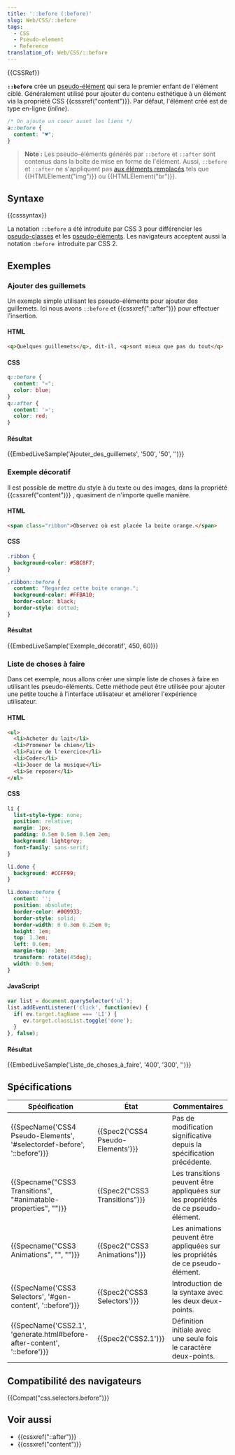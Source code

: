 ```yaml
---
title: '::before (:before)'
slug: Web/CSS/::before
tags:
  - CSS
  - Pseudo-element
  - Reference
translation_of: Web/CSS/::before
---
```

{{CSSRef}}

**`::before`** crée un [pseudo-élément](/fr/docs/Web/CSS/Pseudo-éléments) qui sera le premier enfant de l'élément ciblé. Généralement utilisé pour ajouter du contenu esthétique à un élément via la propriété CSS {{cssxref("content")}}. Par défaut, l'élément créé est de type en-ligne (_inline_).

```css
/* On ajoute un coeur avant les liens */
a::before {
  content: "♥";
}
```

> **Note :** Les pseudo-éléments générés par `::before` et `::after` sont contenus dans la boîte de mise en forme de l'élément. Aussi, `::before` et `::after` ne s'appliquent pas [aux éléments remplacés](/fr/docs/Web/CSS/Élément_remplacé) tels que {{HTMLElement("img")}} ou {{HTMLElement("br")}}.

## Syntaxe

{{csssyntax}}

La notation `::before` a été introduite par CSS 3 pour différencier les [pseudo-classes](/fr/docs/Web/CSS/Pseudo-classes) et les [pseudo-éléments](/fr/docs/Web/CSS/Pseudo-éléments). Les navigateurs acceptent aussi la notation `:before `introduite par CSS 2.

## Exemples

### Ajouter des guillemets

Un exemple simple utilisant les pseudo-éléments pour ajouter des guillemets. Ici nous avons `::before` et {{cssxref("::after")}} pour effectuer l'insertion.

#### HTML

```html
<q>Quelques guillemets</q>, dit-il, <q>sont mieux que pas du tout</q>
```

#### CSS

```css
q::before {
  content: "«";
  color: blue;
}
q::after {
  content: '»';
  color: red;
}
```

#### Résultat

{{EmbedLiveSample('Ajouter_des_guillemets', '500', '50', '')}}

### Exemple décoratif

Il est possible de mettre du style à du texte ou des images, dans la propriété {{cssxref("content")}} , quasiment de n'importe quelle manière.

#### HTML

```html
<span class="ribbon">Observez où est placée la boite orange.</span>
```

#### CSS

```css
.ribbon {
  background-color: #5BC8F7;
}

.ribbon::before {
  content: "Regardez cette boite orange.";
  background-color: #FFBA10;
  border-color: black;
  border-style: dotted;
}
```

#### Résultat

{{EmbedLiveSample('Exemple_décoratif', 450, 60)}}

### Liste de choses à faire

Dans cet exemple, nous allons créer une simple liste de choses à faire en utilisant les pseudo-éléments. Cette méthode peut être utilisée pour ajouter une petite touche à l'interface utilisateur et améliorer l'expérience utilisateur.

#### HTML

```html
<ul>
  <li>Acheter du lait</li>
  <li>Promener le chien</li>
  <li>Faire de l'exercice</li>
  <li>Coder</li>
  <li>Jouer de la musique</li>
  <li>Se reposer</li>
</ul>
```

#### CSS

```css
li {
  list-style-type: none;
  position: relative;
  margin: 1px;
  padding: 0.5em 0.5em 0.5em 2em;
  background: lightgrey;
  font-family: sans-serif;
}

li.done {
  background: #CCFF99;
}

li.done::before {
  content: '';
  position: absolute;
  border-color: #009933;
  border-style: solid;
  border-width: 0 0.3em 0.25em 0;
  height: 1em;
  top: 1.3em;
  left: 0.6em;
  margin-top: -1em;
  transform: rotate(45deg);
  width: 0.5em;
}
```

#### JavaScript

```js
var list = document.querySelector('ul');
list.addEventListener('click', function(ev) {
  if( ev.target.tagName === 'LI') {
     ev.target.classList.toggle('done');
  }
}, false);
```

#### Résultat

{{EmbedLiveSample('Liste_de_choses_à_faire', '400', '300', '')}}

## Spécifications

| Spécification                                                                                    | État                                         | Commentaires                                                                     |
| ------------------------------------------------------------------------------------------------ | -------------------------------------------- | -------------------------------------------------------------------------------- |
| {{SpecName('CSS4 Pseudo-Elements', '#selectordef-before', '::before')}} | {{Spec2('CSS4 Pseudo-Elements')}} | Pas de modification significative depuis la spécification précédente.            |
| {{Specname("CSS3 Transitions", "#animatable-properties", "")}}             | {{Spec2("CSS3 Transitions")}}     | Les transitions peuvent être appliquées sur les propriétés de ce pseudo-élément. |
| {{Specname("CSS3 Animations", "", "")}}                                             | {{Spec2("CSS3 Animations")}}         | Les animations peuvent être appliquées sur les propriétés de ce pseudo-élément.  |
| {{SpecName('CSS3 Selectors', '#gen-content', '::before')}}                     | {{Spec2('CSS3 Selectors')}}         | Introduction de la syntaxe avec les deux deux-points.                            |
| {{SpecName('CSS2.1', 'generate.html#before-after-content', '::before')}} | {{Spec2('CSS2.1')}}                     | Définition initiale avec une seule fois le caractère deux-points.                |

## Compatibilité des navigateurs

{{Compat("css.selectors.before")}}

## Voir aussi

- {{cssxref("::after")}}
- {{cssxref("content")}}
